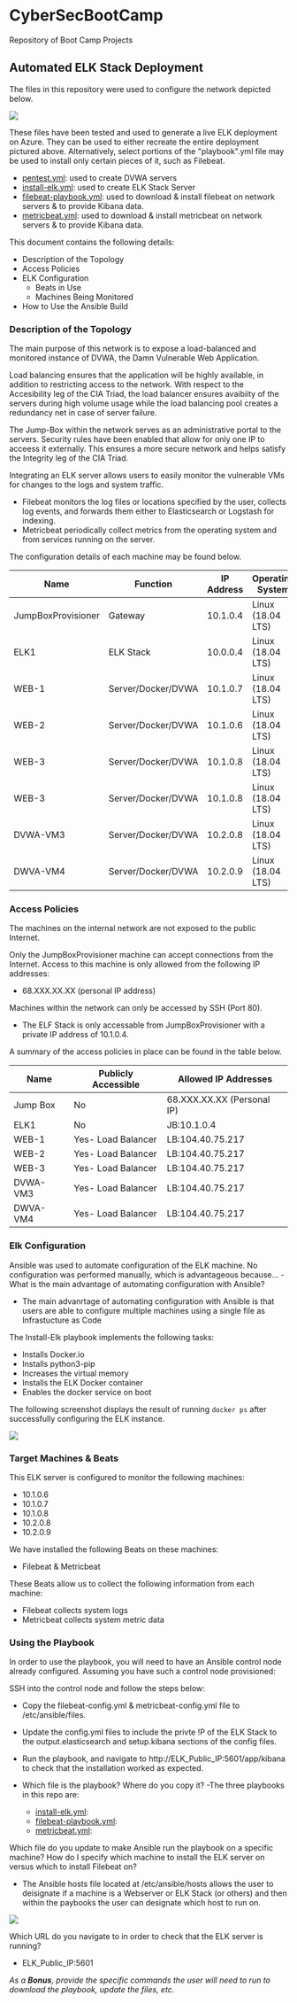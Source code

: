 # CyberSecBootCamp
Repository of Boot Camp Projects

## Automated ELK Stack Deployment

The files in this repository were used to configure the network depicted below.

![](https://github.com/Scott-Rasmussen/CyberSecBootCamp/blob/main/diagrams/AZURE_Cloud_Updated.png)

These files have been tested and used to generate a live ELK deployment on Azure. They can be used to either recreate the entire deployment pictured above. Alternatively, select portions of the "playbook".yml file may be used to install only certain pieces of it, such as Filebeat.

* [pentest.yml](ansible/pentest.yml): used to create DVWA servers
* [install-elk.yml](ansible/install-elk.yml): used to create ELK Stack Server
* [filebeat-playbook.yml](ansible/filebeat-playbook.yml): used to download & install filebeat on network servers & to provide Kibana data.
* [metricbeat.yml](ansible/metricbeat.yml): used to download & install metricbeat on network servers & to provide Kibana data.

This document contains the following details:
- Description of the Topology
- Access Policies
- ELK Configuration
  - Beats in Use
  - Machines Being Monitored
- How to Use the Ansible Build


### Description of the Topology

The main purpose of this network is to expose a load-balanced and monitored instance of DVWA, the Damn Vulnerable Web Application.

Load balancing ensures that the application will be highly available, in addition to restricting access to the network.
With respect to the Accesibility leg of the CIA Triad, the load balancer ensures avaibiity of the servers during high volume usage
while the load balancing pool creates a redundancy net in case of server failure.  

The Jump-Box within the network serves as an administrative portal to the servers.  Security rules have been enabled that allow for
only one IP to acceess it externally.  This ensures a more secure network and helps satisfy the Integrity leg of the CIA Triad.  

Integrating an ELK server allows users to easily monitor the vulnerable VMs for changes to the logs and system traffic.
- Filebeat monitors the log files or locations specified by the user, collects log events, and forwards them either to Elasticsearch 
  or Logstash for indexing.
- Metricbeat periodically collect metrics from the operating system and from services running on the server.

The configuration details of each machine may be found below.

| Name                | Function          | IP Address | Operating System |
|---------------------|-------------------|------------|------------------|
| JumpBoxProvisioner  | Gateway           | 10.1.0.4   | Linux (18.04 LTS)|
| ELK1                | ELK Stack         | 10.0.0.4   | Linux (18.04 LTS)|
| WEB-1               | Server/Docker/DVWA| 10.1.0.7   | Linux (18.04 LTS)|
| WEB-2               | Server/Docker/DVWA| 10.1.0.6   | Linux (18.04 LTS)|
| WEB-3               | Server/Docker/DVWA| 10.1.0.8   | Linux (18.04 LTS)|     
| WEB-3               | Server/Docker/DVWA| 10.1.0.8   | Linux (18.04 LTS)|         
| DVWA-VM3            | Server/Docker/DVWA| 10.2.0.8   | Linux (18.04 LTS)|
| DWVA-VM4            | Server/Docker/DVWA| 10.2.0.9   | Linux (18.04 LTS)|


### Access Policies

The machines on the internal network are not exposed to the public Internet. 

Only the JumpBoxProvisioner machine can accept connections from the Internet. Access to this machine is only allowed from the following IP addresses:
- 68.XXX.XX.XX (personal IP address)

Machines within the network can only be accessed by SSH (Port 80).
- The ELF Stack is only accessable from JumpBoxProvisioner with a private IP address of 10.1.0.4.

A summary of the access policies in place can be found in the table below.

| Name     | Publicly Accessible | Allowed IP Addresses         |
|----------|---------------------|------------------------------|
| Jump Box | No                  | 68.XXX.XX.XX (Personal IP)   |
|  ELK1    | No                  | JB:10.1.0.4|68.XXX.XX.XX:5601|                    |
| WEB-1    | Yes- Load Balancer  | LB:104.40.75.217|JB:10.1.0.4 |
| WEB-2    | Yes- Load Balancer  | LB:104.40.75.217|JB:10.1.0.4 | 
| WEB-3    | Yes- Load Balancer  | LB:104.40.75.217|JB:10.1.0.4 |     
| DVWA-VM3 | Yes- Load Balancer  | LB:104.40.75.217|JB:10.1.0.4 |
| DWVA-VM4 | Yes- Load Balancer  | LB:104.40.75.217|JB:10.1.0.4 |         

### Elk Configuration

Ansible was used to automate configuration of the ELK machine. No configuration was performed manually, which is advantageous because...
-What is the main advantage of automating configuration with Ansible?
  - The main advanrtage of automating configuration with Ansible is that users are able to configure multiple machines using a single file as Infrastucture as Code

The Install-Elk playbook implements the following tasks:
- Installs Docker.io
- Installs python3-pip
- Increases the virtual memory
- Installs the ELK Docker container
- Enables the docker service on boot


The following screenshot displays the result of running `docker ps` after successfully configuring the ELK instance.

![](https://github.com/Scott-Rasmussen/CyberSecBootCamp/blob/main/Images/docker%20ps.png)

### Target Machines & Beats
This ELK server is configured to monitor the following machines:
- 10.1.0.6
- 10.1.0.7
- 10.1.0.8
- 10.2.0.8
- 10.2.0.9

We have installed the following Beats on these machines:
- Filebeat & Metricbeat

These Beats allow us to collect the following information from each machine:
- Filebeat collects system logs
- Metricbeat collects system metric data

### Using the Playbook
In order to use the playbook, you will need to have an Ansible control node already configured. Assuming you have such a control node provisioned: 

SSH into the control node and follow the steps below:
- Copy the filebeat-config.yml & metricbeat-config.yml file to /etc/ansible/files.
- Update the config.yml files to include the privte !P of the ELK Stack to the output.elasticsearch and setup.kibana sections of the config files.
- Run the playbook, and navigate to http://ELK_Public_IP:5601/app/kibana to check that the installation worked as expected.


- Which file is the playbook? Where do you copy it?
-The three playbooks in this repo are:
  * [install-elk.yml](ansible/install-elk.yml): 
  * [filebeat-playbook.yml](ansible/filebeat-playbook.yml): 
  * [metricbeat.yml](ansible/metricbeat.yml): 

Which file do you update to make Ansible run the playbook on a specific machine? How do I specify which machine to install the ELK server on versus which to install Filebeat on?
- The Ansible hosts file located at /etc/ansible/hosts allows the user to deisignate if a machine is a Webserver or ELK Stack (or others) and then within the paybooks the user can designate which host to run on.

![](https://github.com/Scott-Rasmussen/CyberSecBootCamp/blob/main/Images/hosts%20screenshot.png)

Which URL do you navigate to in order to check that the ELK server is running?
- ELK_Public_IP:5601

_As a **Bonus**, provide the specific commands the user will need to run to download the playbook, update the files, etc._
